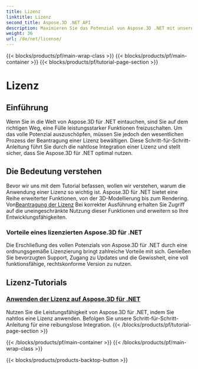 ```yaml
---
title: Lizenz
linktitle: Lizenz
second_title: Aspose.3D .NET API
description: Maximieren Sie das Potenzial von Aspose.3D .NET mit unserem ausführlichen Tutorial zum Anwenden von Lizenzen. Sorgen Sie für einen nahtlosen Integrationsprozess und nutzen Sie die leistungsstarken Funktionen.
weight: 36
url: /de/net/license/
---
```


{{< blocks/products/pf/main-wrap-class >}}
{{< blocks/products/pf/main-container >}}
{{< blocks/products/pf/tutorial-page-section >}}

# Lizenz

## Einführung

Wenn Sie in die Welt von Aspose.3D für .NET eintauchen, sind Sie auf dem richtigen Weg, eine Fülle leistungsstarker Funktionen freizuschalten. Um das volle Potenzial auszuschöpfen, müssen Sie jedoch den wesentlichen Prozess der Beantragung einer Lizenz bewältigen. Diese Schritt-für-Schritt-Anleitung führt Sie durch die nahtlose Integration einer Lizenz und stellt sicher, dass Sie Aspose.3D für .NET optimal nutzen.

## Die Bedeutung verstehen

 Bevor wir uns mit dem Tutorial befassen, wollen wir verstehen, warum die Anwendung einer Lizenz so wichtig ist. Aspose.3D für .NET bietet eine Reihe erweiterter Funktionen, von der 3D-Modellierung bis zum Rendering. Von[Beantragung der Lizenz](./apply-license/) Bei korrekter Ausführung erhalten Sie Zugriff auf die uneingeschränkte Nutzung dieser Funktionen und erweitern so Ihre Entwicklungsfähigkeiten.

### Vorteile eines lizenzierten Aspose.3D für .NET

Die Erschließung des vollen Potenzials von Aspose.3D für .NET durch eine ordnungsgemäße Lizenzierung bringt zahlreiche Vorteile mit sich. Genießen Sie bevorzugten Support, Zugang zu Updates und die Gewissheit, eine voll funktionsfähige, rechtskonforme Version zu nutzen.

## Lizenz-Tutorials
### [Anwenden der Lizenz auf Aspose.3D für .NET](./apply-license/)
Nutzen Sie die Leistungsfähigkeit von Aspose.3D für .NET, indem Sie nahtlos eine Lizenz anwenden. Befolgen Sie unsere Schritt-für-Schritt-Anleitung für eine reibungslose Integration.
{{< /blocks/products/pf/tutorial-page-section >}}

{{< /blocks/products/pf/main-container >}}
{{< /blocks/products/pf/main-wrap-class >}}

{{< blocks/products/products-backtop-button >}}
